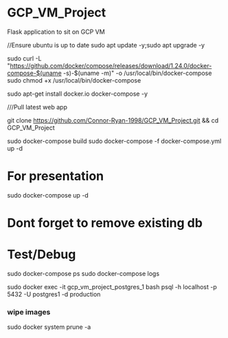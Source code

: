 # GCP_VM_Project
Flask application to sit on GCP VM


//Ensure ubuntu is up to date
sudo apt update -y;sudo apt upgrade -y


sudo curl -L "https://github.com/docker/compose/releases/download/1.24.0/docker-compose-$(uname -s)-$(uname -m)" -o /usr/local/bin/docker-compose
sudo chmod +x /usr/local/bin/docker-compose
 
sudo apt-get install docker.io docker-compose  -y


///Pull latest web app

git clone https://github.com/Connor-Ryan-1998/GCP_VM_Project.git && cd GCP_VM_Project

sudo docker-compose build
sudo docker-compose -f docker-compose.yml up -d 
 
# For presentation
sudo docker-compose up -d

# Dont forget to remove existing db 
# Test/Debug
sudo docker-compose ps
sudo docker-compose logs

sudo docker exec -it gcp_vm_project_postgres_1 bash
psql -h localhost -p 5432 -U postgres1 -d production
 
### wipe images 
sudo docker system prune -a 


